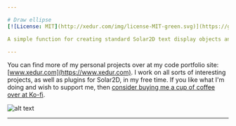 ```yaml
---

# Draw ellipse
[![License: MIT](http://xedur.com/img/license-MIT-green.svg)](https://github.com/XeduR/Public-Projects/blob/master/LICENSE)

A simple function for creating standard Solar2D text display objects and revealing them one character at a time.

---
```


You can find more of my personal projects over at my code portfolio site: [www.xedur.com](https://www.xedur.com). I work on all sorts of interesting projects, as well as plugins for Solar2D, in my free time. If you like what I'm doing and wish to support me, then [consider buying me a cup of coffee over at Ko-fi](https://ko-fi.com/xedur).

![alt text](https://www.solar2dplayground.com/img/support-me.png "Support me")

---